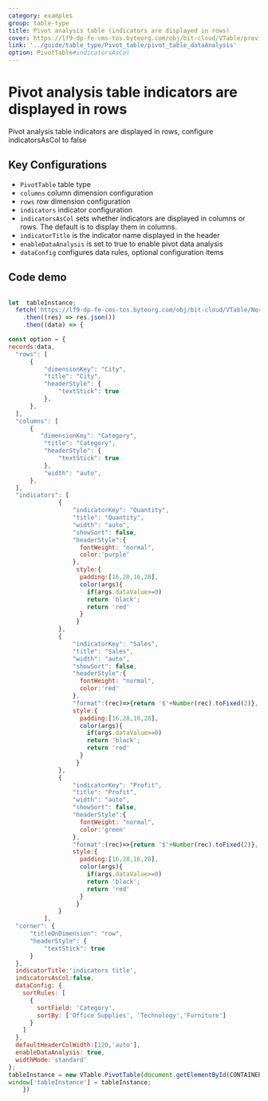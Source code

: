 ```yaml
---
category: examples
group: table-type
title: Pivot analysis table (indicators are displayed in rows)
cover: https://lf9-dp-fe-cms-tos.byteorg.com/obj/bit-cloud/VTable/preview/pivot-analysis-table-indicator-row.png
link: '../guide/table_type/Pivot_table/pivot_table_dataAnalysis'
option: PivotTable#indicatorsAsCol
---
```


# Pivot analysis table indicators are displayed in rows

Pivot analysis table indicators are displayed in rows, configure indicatorsAsCol to false

## Key Configurations

- `PivotTable` table type
- `columns` column dimension configuration
- `rows` row dimension configuration
- `indicators` indicator configuration
- `indicatorsAsCol` sets whether indicators are displayed in columns or rows. The default is to display them in columns.
- `indicatorTitle` is the indicator name displayed in the header
- `enableDataAnalysis` is set to true to enable pivot data analysis
- `dataConfig` configures data rules, optional configuration items

##  Code demo

```javascript livedemo template=vtable

let  tableInstance;
  fetch('https://lf9-dp-fe-cms-tos.byteorg.com/obj/bit-cloud/VTable/North_American_Superstore_Pivot_data.json')
    .then((res) => res.json())
    .then((data) => {

const option = {
records:data,
  "rows": [
      {
          "dimensionKey": "City",
          "title": "City",
          "headerStyle": {
              "textStick": true
          },
      },
  ],
  "columns": [
      {
         "dimensionKey": "Category",
          "title": "Category",
          "headerStyle": {
              "textStick": true
          },
          "width": "auto",
      },
  ],
  "indicators": [
              {
                  "indicatorKey": "Quantity",
                  "title": "Quantity",
                  "width": "auto",
                  "showSort": false,
                  "headerStyle":{
                    fontWeight: "normal",
                    color:'purple'
                  },
                   style:{
                    padding:[16,28,16,28],
                    color(args){
                      if(args.dataValue>=0)
                      return 'black';
                      return 'red'
                    }
                   }
              },
              {
                  "indicatorKey": "Sales",
                  "title": "Sales",
                  "width": "auto",
                  "showSort": false,
                  "headerStyle":{
                    fontWeight: "normal",
                    color:'red'
                  },
                  "format":(rec)=>{return '$'+Number(rec).toFixed(2)},
                  style:{
                    padding:[16,28,16,28],
                    color(args){
                      if(args.dataValue>=0)
                      return 'black';
                      return 'red'
                    }
                   }
              },
              {
                  "indicatorKey": "Profit",
                  "title": "Profit",
                  "width": "auto",
                  "showSort": false,
                  "headerStyle":{
                    fontWeight: "normal",
                    color:'green'
                  },
                  "format":(rec)=>{return '$'+Number(rec).toFixed(2)},
                  style:{
                    padding:[16,28,16,28],
                    color(args){
                      if(args.dataValue>=0)
                      return 'black';
                      return 'red'
                    }
                   }
              }
          ],
  "corner": {
      "titleOnDimension": "row",
      "headerStyle": {
          "textStick": true
      }
  },
  indicatorTitle:'indicators title',
  indicatorsAsCol:false,
  dataConfig: {
    sortRules: [
      {
        sortField: 'Category',
        sortBy: ['Office Supplies', 'Technology','Furniture']
      }
    ]
  },
  defaultHeaderColWidth:[120,'auto'],
  enableDataAnalysis: true,
  widthMode:'standard'
};
tableInstance = new VTable.PivotTable(document.getElementById(CONTAINER_ID),option);
window['tableInstance'] = tableInstance;
    })
```
